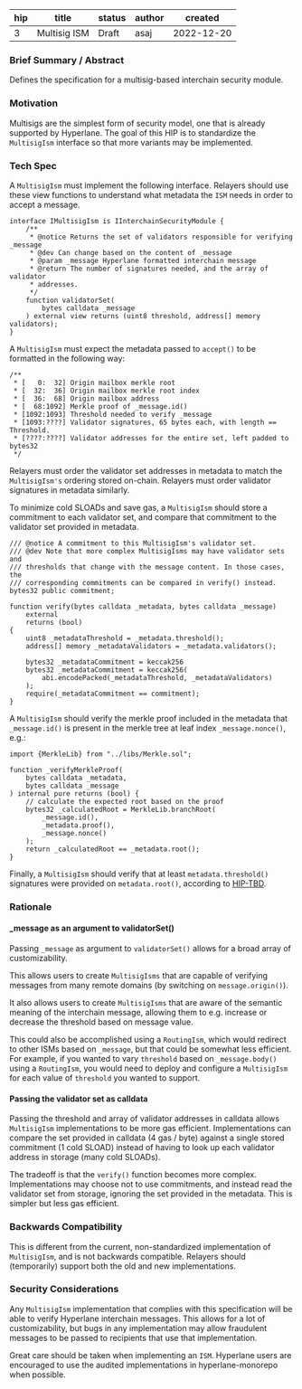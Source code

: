 | hip | title        | status | author | created    |
| --- | ------------ | ------ | ------ | ---------- |
| 3   | Multisig ISM | Draft  | asaj   | 2022-12-20 |

### **Brief Summary / Abstract**

Defines the specification for a multisig-based interchain security module.

### **Motivation**

Multisigs are the simplest form of security model, one that is already supported by Hyperlane. The goal of this HIP is to standardize the `MultisigIsm` interface so that more variants may be implemented.

### **Tech Spec**

A `MultisigIsm` must implement the following interface. Relayers should use these view functions to understand what metadata the `ISM` needs in order to accept a message.

```
interface IMultisigIsm is IInterchainSecurityModule {
    /**
     * @notice Returns the set of validators responsible for verifying _message
     * @dev Can change based on the content of _message
     * @param _message Hyperlane formatted interchain message
     * @return The number of signatures needed, and the array of validator
     * addresses.
     */
    function validatorSet(
        bytes calldata _message
    ) external view returns (uint8 threshold, address[] memory validators);
}
```

A `MultisigIsm` must expect the metadata passed to `accept()` to be formatted in the following way:

```
/**
 * [   0:  32] Origin mailbox merkle root
 * [  32:  36] Origin mailbox merkle root index
 * [  36:  68] Origin mailbox address
 * [  68:1092] Merkle proof of _message.id()
 * [1092:1093] Threshold needed to verify _message
 * [1093:????] Validator signatures, 65 bytes each, with length == Threshold.
 * [????:????] Validator addresses for the entire set, left padded to bytes32
 */
```

Relayers must order the validator set addresses in metadata to match the `MultisigIsm's` ordering stored on-chain. Relayers must order validator signatures in metadata similarly.

To minimize cold SLOADs and save gas, a `MultisigIsm` should store a commitment to each validator set, and compare that commitment to the validator set provided in metadata.

```
/// @notice A commitment to this MultisigIsm's validator set.
/// @dev Note that more complex MultisigIsms may have validator sets and
/// thresholds that change with the message content. In those cases, the
/// corresponding commitments can be compared in verify() instead.
bytes32 public commitment;

function verify(bytes calldata _metadata, bytes calldata _message)
    external
    returns (bool)
{
    uint8 _metadataThreshold = _metadata.threshold();
    address[] memory _metadataValidators = _metadata.validators();

    bytes32 _metadataCommitment = keccak256
    bytes32 _metadataCommitment = keccak256(
        abi.encodePacked(_metadataThreshold, _metadataValidators)
    );
    require(_metadataCommitment == commitment);
}
```

A `MultisigIsm` should verify the merkle proof included in the metadata that `_message.id()` is present in the merkle tree at leaf index `_message.nonce()`, e.g.:

```
import {MerkleLib} from "../libs/Merkle.sol";

function _verifyMerkleProof(
    bytes calldata _metadata,
    bytes calldata _message
) internal pure returns (bool) {
    // calculate the expected root based on the proof
    bytes32 _calculatedRoot = MerkleLib.branchRoot(
        _message.id(),
        _metadata.proof(),
        _message.nonce()
    );
    return _calculatedRoot == _metadata.root();
}
```

Finally, a `MultisigIsm` should verify that at least `metadata.threshold()` signatures were provided on `metadata.root()`, according to [HIP-TBD](https://link-to-signature-hip).

### **Rationale**

#### \_message as an argument to validatorSet()

Passing `_message` as argument to `validatorSet()` allows for a broad array of customizability.

This allows users to create `MultisigIsms` that are capable of verifying messages from many remote domains (by switching on `message.origin()`).

It also allows users to create `MultisigIsms` that are aware of the semantic meaning of the interchain message, allowing them to e.g. increase or decrease the threshold based on message value.

This could also be accomplished using a `RoutingIsm`, which would redirect to other ISMs based on `_message`, but that could be somewhat less efficient. For example, if you wanted to vary `threshold` based on `_message.body()` using a `RoutingIsm`, you would need to deploy and configure a `MultisigIsm` for each value of `threshold` you wanted to support.

#### Passing the validator set as calldata

Passing the threshold and array of validator addresses in calldata allows `MultisigIsm` implementations to be more gas efficient. Implementations can compare the set provided in calldata (4 gas / byte) against a single stored commitment (1 cold SLOAD) instead of having to look up each validator address in storage (many cold SLOADs).

The tradeoff is that the `verify()` function becomes more complex. Implementations may choose not to use commitments, and instead read the validator set from storage, ignoring the set provided in the metadata. This is simpler but less gas efficient.

### **Backwards Compatibility**

This is different from the current, non-standardized implementation of `MultisigIsm`, and is not backwards compatible. Relayers should (temporarily) support both the old and new implementations.

### **Security Considerations**

Any `MultisigIsm` implementation that complies with this specification will be able to verify Hyperlane interchain messages. This allows for a lot of customizability, but bugs in any implementation may allow fraudulent messages to be passed to recipients that use that implementation.

Great care should be taken when implementing an `ISM`. Hyperlane users are encouraged to use the audited implementations in hyperlane-monorepo when possible.
